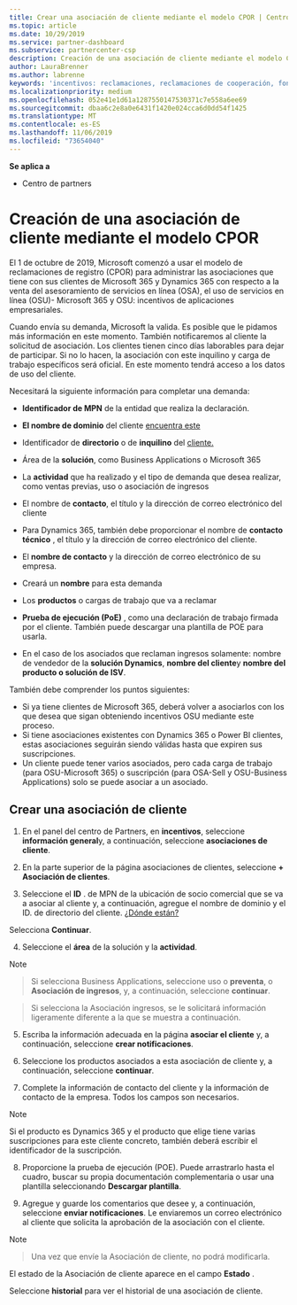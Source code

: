 ```yaml
---
title: Crear una asociación de cliente mediante el modelo CPOR | Centro de Partners
ms.topic: article
ms.date: 10/29/2019
ms.service: partner-dashboard
ms.subservice: partnercenter-csp
description: Creación de una asociación de cliente mediante el modelo CPOR
author: LauraBrenner
ms.author: labrenne
keywords: 'incentivos: reclamaciones, reclamaciones de cooperación, fondos de cooperación, OSU, OSA, ISV, Asociación de ingresos'
ms.localizationpriority: medium
ms.openlocfilehash: 052e41e1d61a1287550147530371c7e558a6ee69
ms.sourcegitcommit: dbaa6c2e8a0e6431f1420e024cca6d0dd54f1425
ms.translationtype: MT
ms.contentlocale: es-ES
ms.lasthandoff: 11/06/2019
ms.locfileid: "73654040"
---
```

**Se aplica a**

-  Centro de partners

# <a name="create-a-customer-association-using-the-cpor-model"></a>Creación de una asociación de cliente mediante el modelo CPOR

El 1 de octubre de 2019, Microsoft comenzó a usar el modelo de reclamaciones de registro (CPOR) para administrar las asociaciones que tiene con sus clientes de Microsoft 365 y Dynamics 365 con respecto a la venta del asesoramiento de servicios en línea (OSA), el uso de servicios en línea (OSU)- Microsoft 365 y OSU: incentivos de aplicaciones empresariales.

Cuando envía su demanda, Microsoft la valida. Es posible que le pidamos más información en este momento. También notificaremos al cliente la solicitud de asociación. Los clientes tienen cinco días laborables para dejar de participar. Si no lo hacen, la asociación con este inquilino y carga de trabajo específicos será oficial. En este momento tendrá acceso a los datos de uso del cliente. 

Necesitará la siguiente información para completar una demanda:

- **Identificador de MPN** de la entidad que realiza la declaración.

- **El nombre de dominio** del cliente [encuentra este](https://docs.microsoft.com/partner-center/find-customer-domain-name)

- Identificador de **directorio** o de **inquilino** del [cliente.](https://docs.microsoft.com/partner-center/find-customer-domain-name)

- Área de la **solución**, como Business Applications o Microsoft 365

- La **actividad** que ha realizado y el tipo de demanda que desea realizar, como ventas previas, uso o asociación de ingresos

- El nombre de **contacto**, el título y la dirección de correo electrónico del cliente

- Para Dynamics 365, también debe proporcionar el nombre de **contacto técnico** , el título y la dirección de correo electrónico del cliente.

- El **nombre de contacto** y la dirección de correo electrónico de su empresa.

- Creará un **nombre** para esta demanda

- Los **productos** o cargas de trabajo que va a reclamar

- **Prueba de ejecución (PoE)** , como una declaración de trabajo firmada por el cliente. También puede descargar una plantilla de POE para usarla.

- En el caso de los asociados que reclaman ingresos solamente: nombre de vendedor de la **solución Dynamics**, **nombre del cliente**y **nombre del producto o solución de ISV**. 

También debe comprender los puntos siguientes:
- Si ya tiene clientes de Microsoft 365, deberá volver a asociarlos con los que desea que sigan obteniendo incentivos OSU mediante este proceso.
- Si tiene asociaciones existentes con Dynamics 365 o Power BI clientes, estas asociaciones seguirán siendo válidas hasta que expiren sus suscripciones.
- Un cliente puede tener varios asociados, pero cada carga de trabajo (para OSU-Microsoft 365) o suscripción (para OSA-Sell y OSU-Business Applications) solo se puede asociar a un asociado.

## <a name="create-a-customer-association"></a>Crear una asociación de cliente
1.  En el panel del centro de Partners, en **incentivos**, seleccione **información general**y, a continuación, seleccione **asociaciones de cliente**. 

2.  En la parte superior de la página asociaciones de clientes, seleccione **+ Asociación de clientes**.

3.  Seleccione el **ID** . de MPN de la ubicación de socio comercial que se va a asociar al cliente y, a continuación, agregue el nombre de dominio y el ID. de directorio del cliente. [¿Dónde están?](https://docs.microsoft.com/partner-center/find-customer-domain-name)

Selecciona **Continuar**.

4.  Seleccione el **área** de la solución y la **actividad**. 

>[!Note]

>Si selecciona Business Applications, seleccione uso o **preventa**, o **Asociación de ingresos**, y, a continuación, seleccione **continuar**. 

>Si selecciona la Asociación ingresos, se le solicitará información ligeramente diferente a la que se muestra a continuación. 

5.  Escriba la información adecuada en la página **asociar el cliente** y, a continuación, seleccione **crear notificaciones**.

6.  Seleccione los productos asociados a esta asociación de cliente y, a continuación, seleccione **continuar**.

7.  Complete la información de contacto del cliente y la información de contacto de la empresa. Todos los campos son necesarios. 

>[!Note]

Si el producto es Dynamics 365 y el producto que elige tiene varias suscripciones para este cliente concreto, también deberá escribir el identificador de la suscripción.

8.  Proporcione la prueba de ejecución (POE). Puede arrastrarlo hasta el cuadro, buscar su propia documentación complementaria o usar una plantilla seleccionando **Descargar plantilla**. 

9.  Agregue y guarde los comentarios que desee y, a continuación, seleccione **enviar notificaciones**. Le enviaremos un correo electrónico al cliente que solicita la aprobación de la asociación con el cliente. 

>[!NOTE]

>Una vez que envíe la Asociación de cliente, no podrá modificarla. 

El estado de la Asociación de cliente aparece en el campo **Estado** . 

Seleccione **historial** para ver el historial de una asociación de cliente.
